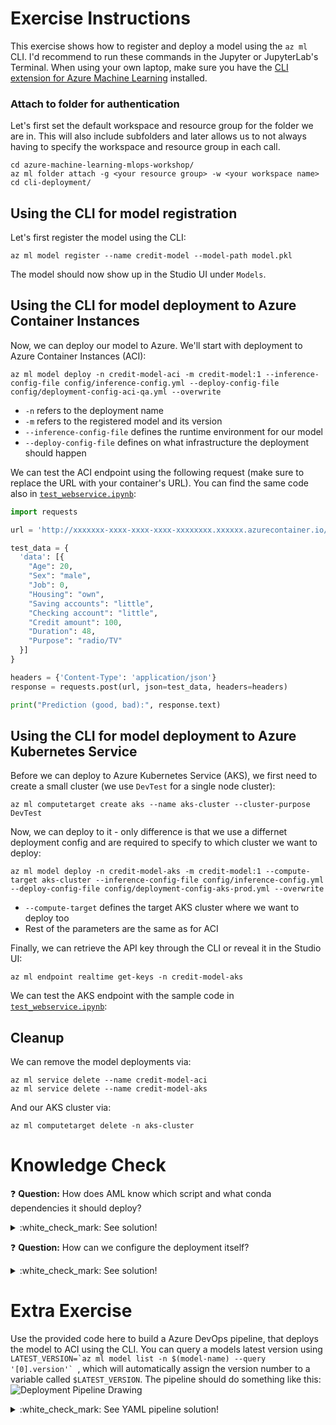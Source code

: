 # Exercise Instructions

This exercise shows how to register and deploy a model using the `az ml` CLI. I'd recommend to run these commands in the Jupyter or JupyterLab's Terminal. When using your own laptop, make sure you have the [CLI extension for Azure Machine Learning](https://docs.microsoft.com/en-us/azure/machine-learning/reference-azure-machine-learning-cli) installed.

### Attach to folder for authentication

Let's first set the default workspace and resource group for the folder we are in. This will also include subfolders and later allows us to not always having to specify the workspace and resource group in each call.

```console
cd azure-machine-learning-mlops-workshop/
az ml folder attach -g <your resource group> -w <your workspace name>
cd cli-deployment/
```

## Using the CLI for model registration

Let's first register the model using the CLI:

```console
az ml model register --name credit-model --model-path model.pkl
```

The model should now show up in the Studio UI under `Models`.

## Using the CLI for model deployment to Azure Container Instances

Now, we can deploy our model to Azure. We'll start with deployment to Azure Container Instances (ACI):

```console
az ml model deploy -n credit-model-aci -m credit-model:1 --inference-config-file config/inference-config.yml --deploy-config-file config/deployment-config-aci-qa.yml --overwrite
```

* `-n` refers to the deployment name
* `-m` refers to the registered model and its version
* `--inference-config-file` defines the runtime environment for our model
* `--deploy-config-file` defines on what infrastructure the deployment should happen

We can test the ACI endpoint using the following request (make sure to replace the URL with your container's URL). You can find the same code also in [`test_webservice.ipynb`](test_webservice.ipynb):

```python
import requests

url = 'http://xxxxxxx-xxxx-xxxx-xxxx-xxxxxxxx.xxxxxx.azurecontainer.io/score'

test_data = {
  'data': [{
    "Age": 20,
    "Sex": "male",
    "Job": 0,
    "Housing": "own",
    "Saving accounts": "little",
    "Checking account": "little",
    "Credit amount": 100,
    "Duration": 48,
    "Purpose": "radio/TV"
  }]
}

headers = {'Content-Type': 'application/json'}
response = requests.post(url, json=test_data, headers=headers)

print("Prediction (good, bad):", response.text)
```

## Using the CLI for model deployment to Azure Kubernetes Service

Before we can deploy to Azure Kubernetes Service (AKS), we first need to create a small cluster (we use `DevTest` for a single node cluster):

```console
az ml computetarget create aks --name aks-cluster --cluster-purpose DevTest
```

Now, we can deploy to it - only difference is that we use a differnet deployment config and are required to specify to which cluster we want to deploy:

```console
az ml model deploy -n credit-model-aks -m credit-model:1 --compute-target aks-cluster --inference-config-file config/inference-config.yml --deploy-config-file config/deployment-config-aks-prod.yml --overwrite
```

* `--compute-target` defines the target AKS cluster where we want to deploy too
* Rest of the parameters are the same as for ACI

Finally, we can retrieve the API key through the CLI or reveal it in the Studio UI:

```console
az ml endpoint realtime get-keys -n credit-model-aks
```

We can test the AKS endpoint with the sample code in [`test_webservice.ipynb`](test_webservice.ipynb):

## Cleanup

We can remove the model deployments via:

```console
az ml service delete --name credit-model-aci
az ml service delete --name credit-model-aks
```

And our AKS cluster via:

```console
az ml computetarget delete -n aks-cluster
```

# Knowledge Check

:question: **Question:** How does AML know which script and what conda dependencies it should deploy?
<details>
  <summary>:white_check_mark: See solution!</summary>

This is defined in [`config/inference-config.yml`](config/inference-config.yml), which points towards our scoring script `score.py` and our `conda.yml`:

```
entryScript: score.py
condaFile: config/conda.yml
```
</details>

:question: **Question:** How can we configure the deployment itself?
<details>
  <summary>:white_check_mark: See solution!</summary>

This is defined in  [`config/deployment-config-aci-qa.yml`](config/deployment-config-aci-qa.yml) and [`config/deployment-config-aks-prod.yml`](config/deployment-config-aks-prod.yml). The file slightly differ, but a few sections are the same:

```yaml
containerResourceRequirements:
  cpu: 1
  memoryInGB: 0.5

# Only one can be True
authEnabled: True
tokenAuthEnabled: False

appInsightsEnabled: True
sslEnabled: False
```

The config for AKS is more granular, as it allows for auto-scaling and replication of the running container(s). Full details for the AKS config can be found [here](https://docs.microsoft.com/en-us/azure/machine-learning/reference-azure-machine-learning-cli#azure-kubernetes-service-deployment-configuration-schema).
Full details for the config of ACI can be found [here](https://docs.microsoft.com/en-us/azure/machine-learning/reference-azure-machine-learning-cli#azure-container-instance-deployment-configuration-schema).
</details>

# Extra Exercise

Use the provided code here to build a Azure DevOps pipeline, that deploys the model to ACI using the CLI. You can query a models latest version using ``LATEST_VERSION=`az ml model list -n $(model-name) --query '[0].version'` ``, which will automatically assign the version number to a variable called `$LATEST_VERSION`. The pipeline should do something like this:
![Deployment Pipeline Drawing](../media/deployment_pipeline.png)

<details>
  <summary>:white_check_mark: See YAML pipeline solution!</summary>

In Azure DevOps, goto Pipelines and create a new pipeline. Select `Azure Repos Git` and select your project's repo. Then select Start pipeline and replace its code with the following pipeline code (alternatively, you can just point to the pipeline under `cli-deployment/solution/deploy_model.yml`):

```yaml
# Disabled for the sake of this workshop
trigger:
- none

pool:
  vmImage: 'ubuntu-20.04'

variables:
  resourcegroup: 'aml-mlops-workshop' # replace with your resource group (same as you've used for the Service Connection)
  workspace: 'aml-mlops-workshop' # replace with your workspace name (same as you've used for the Service Connection)
  model-name: 'credit-model'

  # Azure Resource Manager connection created during pipeline creation
  aml_service_connection: 'aml_workspace'

steps:
- task: AzureCLI@2
  displayName: 'Install the az ml CLI'
  inputs:
    azureSubscription: '$(aml_service_connection)'
    scriptLocation: inlineScript
    scriptType: bash
    inlineScript: |
      az extension add -n azure-cli-ml

- task: AzureCLI@2
  displayName: 'Attach folder to AML workspace (authenticate)'
  inputs:
    azureSubscription: '$(aml_service_connection)'
    scriptLocation: inlineScript
    scriptType: bash
    inlineScript: |
      az ml folder attach -w $(workspace) -g $(resourcegroup)

- task: AzureCLI@2
  displayName: 'Deploy model to ACI'
  inputs:
    azureSubscription: '$(aml_service_connection)'
    scriptLocation: inlineScript
    scriptType: bash
    workingDirectory: cli-deployment/
    inlineScript: |
      LATEST_VERSION=`az ml model list -n $(model-name) --query '[0].version'`
      az ml model deploy -n credit-model-aci -m $(model-name):$LATEST_VERSION \
        --inference-config-file config/inference-config.yml \
        --deploy-config-file config/deployment-config-aci-qa.yml \
        --overwrite
```
Lastly, run it and check if your model was deployed successfully.
</details>